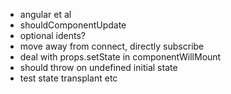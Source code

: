 
- angular et al
- shouldComponentUpdate
- optional idents?
- move away from connect, directly subscribe
- deal with props.setState in componentWillMount
- should throw on undefined initial state
- test state transplant etc